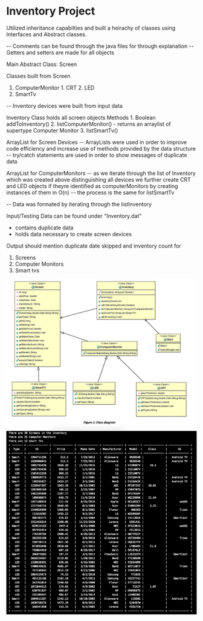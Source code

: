 # Inventory Project 
Utilized inheritance capabilties and built a heirachy of classes using Interfaces and Abstract classes.

-- Comments can be found through the java files for through explanation
-- Getters and setters are made for all objects 

Main Abstract Class: Screen

Classes built from Screen
  1. ComputerMonitor
                  1. CRT 
                  2. LED
  2. SmartTv
  
 -- Inventory devices were built from input data 

Inventory Class holds all screen objects 
Methods
        1. Boolean addToInventory()
        2. listComputerMonitor() - returns an arraylist of supertype Computer Monitor
        3. listSmartTv() 

ArrayList for Screen Devices
  -- ArrayLists were used in order to improve code efficiency and increase use of methods provided  by the data structure
  -- try/catch statements are used in order to show messages of duplicate data

ArrayList for ComputerMonitors
-- as we iterate through the list of Inventory which was created above distinguishing all devices we further create CRT and LED objects if theyre identified as computerMonitors by creating instances of them in O(n)
-- the process is the same for listSmartTv

-- Data was formated by iterating through the listInventory 

Input/Testing Data can be found under "Inventory.dat"
- contains duplicate data
- holds data necessary to create screen devices

Output should mention duplicate date skipped and inventory count for
  1. Screens
  2. Computer Monitors 
  3. Smart tvs



<img src="Class Diagram.png">
<img src="Output.png">

